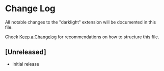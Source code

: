 # Change Log

All notable changes to the "darklight" extension will be documented in this file.

Check [Keep a Changelog](http://keepachangelog.com/) for recommendations on how to structure this file.

## [Unreleased]

- Initial release
